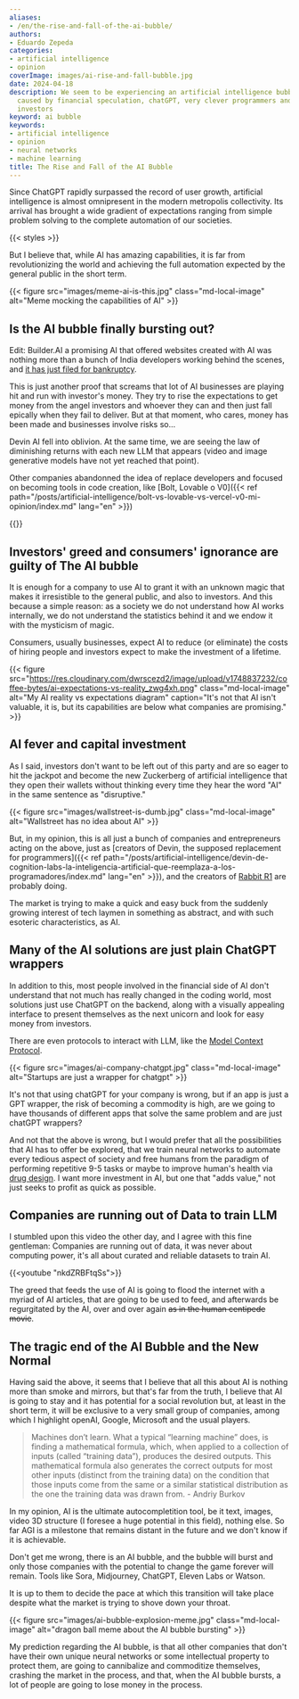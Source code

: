```yaml
---
aliases:
- /en/the-rise-and-fall-of-the-ai-bubble/
authors:
- Eduardo Zepeda
categories:
- artificial intelligence
- opinion
coverImage: images/ai-rise-and-fall-bubble.jpg
date: 2024-04-18
description: We seem to be experiencing an artificial intelligence bubble or ai bubble
  caused by financial speculation, chatGPT, very clever programmers and very greedy
  investors
keyword: ai bubble
keywords:
- artificial intelligence
- opinion
- neural networks
- machine learning
title: The Rise and Fall of the AI Bubble
---
```


Since ChatGPT rapidly surpassed the record of user growth, artificial intelligence is almost omnipresent in the modern metropolis collectivity. Its arrival has brought a wide gradient of expectations ranging from simple problem solving to the complete automation of our societies. 

{{< styles >}}

But I believe that, while AI has amazing capabilities, it is far from revolutionizing the world and achieving the full automation expected by the general public in the short term.

{{< figure src="images/meme-ai-is-this.jpg" class="md-local-image" alt="Meme mocking the capabilities of AI" >}}

## Is the AI bubble finally bursting out?

Edit: Builder.AI a promising AI that offered websites created with AI was nothing more than a bunch of India developers working behind the scenes, and [it has just filed for bankruptcy](https://finance.yahoo.com/news/builder-ais-shocking-450m-fall-170009323.html). 

This is just another proof that screams that lot of AI businesses are playing hit and run with investor's money. They try to rise the expectations to get money from the angel investors and whoever they can and then just fall epically when they fail to deliver. But at that moment, who cares, money has been made and businesses involve risks so...

Devin AI fell into oblivion. At the same time, we are seeing the law of diminishing returns with each new LLM that appears (video and image generative models have not yet reached that point).

Other companies abandonned the idea of replace developers and focused on becoming tools in code creation, like [Bolt, Lovable o V0]({{< ref path="/posts/artificial-intelligence/bolt-vs-lovable-vs-vercel-v0-mi-opinion/index.md" lang="en" >}}) 

{{<ad>}}

## Investors' greed and consumers' ignorance are guilty of The AI bubble

It is enough for a company to use AI to grant it with an unknown magic that makes it irresistible to the general public, and also to investors. And this because a simple reason: as a society we do not understand how AI works internally, we do not understand the statistics behind it and we endow it with the mysticism of magic.

Consumers, usually businesses, expect AI to reduce (or eliminate) the costs of hiring people and investors expect to make the investment of a lifetime.

{{< figure src="https://res.cloudinary.com/dwrscezd2/image/upload/v1748837232/coffee-bytes/ai-expectations-vs-reality_zwg4xh.png" class="md-local-image" alt="My AI reality vs expectations diagram" caption="It's not that AI isn't valuable, it is, but its capabilities are below what companies are promising." >}}

## AI fever and capital investment

As I said, investors don't want to be left out of this party and are so eager to hit the jackpot and become the new Zuckerberg of artificial intelligence that they open their wallets without thinking every time they hear the word "AI" in the same sentence as "disruptive."

{{< figure src="images/wallstreet-is-dumb.jpg" class="md-local-image" alt="Wallstreet has no idea about AI" >}}

But, in my opinion, this is all just a bunch of companies and entrepreneurs acting on the above, just as [creators of  Devin, the supposed replacement for programmers]({{< ref path="/posts/artificial-intelligence/devin-de-cognition-labs-la-inteligencia-artificial-que-reemplaza-a-los-programadores/index.md" lang="en" >}}), and the creators of [Rabbit R1](https://www.rabbit.tech/#?) are probably doing.

The market is trying to make a quick and easy buck from the suddenly growing interest of tech laymen in something as abstract, and with such esoteric characteristics, as AI.

## Many of the AI solutions are just plain ChatGPT wrappers

In addition to this, most people involved in the financial side of AI don't understand that not much has really changed in the coding world, most solutions just use ChatGPT on the backend, along with a visually appealing interface to present themselves as the next unicorn and look for easy money from investors.

There are even protocols to interact with LLM, like the [Model Context Protocol](/en/artificial-intelligence/understand-the-model-context-protocol-or-mcp-once-and-for-all/).

{{< figure src="images/ai-company-chatgpt.jpg" class="md-local-image" alt="Startups are just a wrapper for chatgpt" >}}

It's not that using chatGPT for your company is wrong, but if an app is just a GPT wrapper, the risk of becoming a commodity is high, are we going to have thousands of different apps that solve the same problem and are just chatGPT wrappers?

And not that the above is wrong, but I would prefer that all the possibilities that AI has to offer be explored, that we train neural networks to automate every tedious aspect of society and free humans from the paradigm of performing repetitive 9-5 tasks or maybe to improve human's health via [drug design](/en/artificial-intelligence/artificial-intelligence-drug-design-for-developers/). I want more investment in AI, but one that "adds value," not just seeks to profit as quick as possible.

## Companies are running out of Data to train LLM

I stumbled upon this video the other day, and I agree with this fine gentleman: Companies are running out of data, it was never about computing power, it's all about curated and reliable datasets to train AI. 

{{<youtube "nkdZRBFtqSs">}}

The greed that feeds the use of AI is going to flood the internet with a myriad of AI articles, that are going to be used to feed, and afterwards be regurgitated by the AI, over and over again ~~as in the human centipede movie~~.

## The tragic end of the AI Bubble and the New Normal

Having said the above, it seems that I believe that all this about AI is nothing more than smoke and mirrors, but that's far from the truth, I believe that AI is going to stay and it has potential for a social revolution but, at least in the short term, it will be exclusive to a very small group of companies, among which I highlight openAI, Google, Microsoft and the usual players.

> Machines don’t learn. What a typical “learning machine” does, is finding a mathematical formula, which, when applied to a collection of inputs (called “training data”), produces the desired outputs. This mathematical formula also generates the correct outputs for most other inputs (distinct from the training data) on the condition that those inputs come from the same or a similar statistical distribution as the one the training data was drawn from. - Andriy Burkov

In my opinion, AI is the ultimate autocompletition tool, be it text, images, video 3D structure (I foresee a huge potential in this field), nothing else. So far AGI is a milestone that remains distant in the future and we don't know if it is achievable.

Don't get me wrong, there is an AI bubble, and the bubble will burst and only those companies with the potential to change the game forever will remain. Tools like Sora, Midjourney, ChatGPT, Eleven Labs or Watson. 

It is up to them to decide the pace at which this transition will take place despite what the market is trying to shove down your throat.

{{< figure src="images/ai-bubble-explosion-meme.jpg" class="md-local-image" alt="dragon ball meme about the AI bubble bursting" >}}

My prediction regarding the AI bubble, is that all other companies that don't have their own unique neural networks or some intellectual property to protect them, are going to cannibalize and commoditize themselves, crashing the market in the process, and that, when the AI bubble bursts, a lot of people are going to lose money in the process.